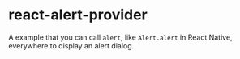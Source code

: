 # react-alert-provider

A example that you can call `alert`, like `Alert.alert` in React Native, everywhere to display an alert dialog.
